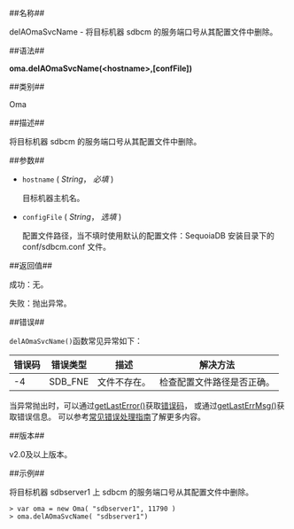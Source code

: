 
##名称##

delAOmaSvcName - 将目标机器 sdbcm 的服务端口号从其配置文件中删除。

##语法##

**oma.delAOmaSvcName(\<hostname\>,[confFile])**

##类别##

Oma

##描述##

将目标机器 sdbcm 的服务端口号从其配置文件中删除。

##参数##

* `hostname` ( *String*， *必填* )

	目标机器主机名。

* `configFile` ( *String*， *选填* )

	配置文件路径，当不填时使用默认的配置文件：SequoiaDB 安装目录下的 conf/sdbcm.conf 文件。

##返回值##

成功：无。  

失败：抛出异常。

##错误##

`delAOmaSvcName()`函数常见异常如下：

| 错误码 | 错误类型 | 描述 | 解决方法 |
| ------ | ------ | --- | ------ |
| -4     | SDB_FNE| 文件不存在。| 检查配置文件路径是否正确。 |


当异常抛出时，可以通过[getLastError()](manual/Manual/Sequoiadb_Command/Global/getLastError.md)获取[错误码](manual/Manual/Sequoiadb_error_code.md)，
或通过[getLastErrMsg()](manual/Manual/Sequoiadb_Command/Global/getLastErrMsg.md)获取错误信息。
可以参考[常见错误处理指南](manual/FAQ/faq_sdb.md)了解更多内容。

##版本##

v2.0及以上版本。

##示例##

将目标机器 sdbserver1 上 sdbcm 的服务端口号从其配置文件中删除。

```lang-javascript
> var oma = new Oma( "sdbserver1", 11790 )
> oma.delAOmaSvcName( "sdbserver1")
```